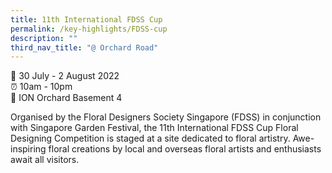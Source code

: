```yaml
---
title: 11th International FDSS Cup
permalink: /key-highlights/FDSS-cup
description: ""
third_nav_title: "@ Orchard Road"
---
```

📆 30 July - 2 August 2022 <br>
⏰ 10am - 10pm<br>
📍 ION Orchard Basement 4 <br>

Organised by the Floral Designers Society Singapore (FDSS) in conjunction with Singapore
Garden Festival, the 11th International FDSS Cup Floral Designing Competition is staged at
a site dedicated to floral artistry. Awe-inspiring floral creations by
local and overseas floral artists and enthusiasts await all visitors.